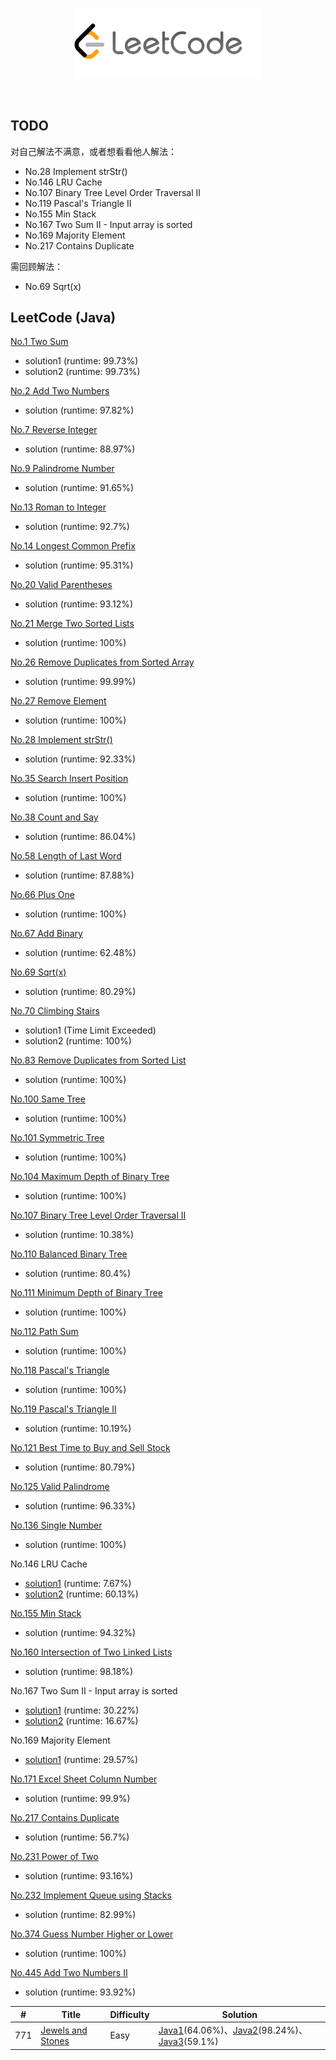 <p align="center"><img width="300" src="https://raw.githubusercontent.com/ZhaoxiZhang/LeetCodeCrawler/master/pictures/site-logo.png"></p>

<p align="center">
    <img src="https://img.shields.io/badge/43/1023-Solved/Total-blue.svg" alt="">
    <img src="https://img.shields.io/badge/Easy-40-green.svg" alt="">
    <img src="https://img.shields.io/badge/Medium-2-orange.svg" alt="">
    <img src="https://img.shields.io/badge/Hard-1-red.svg" alt="">
    <img src="https://img.shields.io/badge/language-java|c-yellow.svg" alt="">
</p>

## TODO
对自己解法不满意，或者想看看他人解法：
- No.28 Implement strStr()
- No.146 LRU Cache 
- No.107 Binary Tree Level Order Traversal II
- No.119 Pascal's Triangle II
- No.155 Min Stack
- No.167 Two Sum II - Input array is sorted
- No.169 Majority Element
- No.217 Contains Duplicate

需回顾解法：
- No.69 Sqrt(x)

## LeetCode (Java)
[No.1 Two Sum](https://github.com/lewiszlw/leetcode/blob/master/leetcode-java/src/main/java/leetcode/algorithms/_001TwoSum.java)
- solution1 (runtime: 99.73%)
- solution2 (runtime: 99.73%)

[No.2 Add Two Numbers](https://github.com/lewiszlw/leetcode/blob/master/leetcode-java/src/main/java/leetcode/algorithms/_0002AddTwoNumbers.java)
- solution (runtime: 97.82%)

[No.7 Reverse Integer](https://github.com/lewiszlw/leetcode/blob/master/leetcode-java/src/main/java/leetcode/algorithms/_007ReverseInteger.java)
- solution (runtime: 88.97%)

[No.9 Palindrome Number](https://github.com/lewiszlw/leetcode/blob/master/leetcode-java/src/main/java/leetcode/algorithms/_009PalindromeNumber.java)
- solution (runtime: 91.65%)

[No.13 Roman to Integer](https://github.com/lewiszlw/leetcode/blob/master/leetcode-java/src/main/java/leetcode/algorithms/_0013RomanToInteger.java)
- solution (runtime: 92.7%)

[No.14 Longest Common Prefix](https://github.com/lewiszlw/leetcode/blob/master/leetcode-java/src/main/java/leetcode/algorithms/_0014LongestCommonPrefix.java)
- solution (runtime: 95.31%)

[No.20 Valid Parentheses](https://github.com/lewiszlw/leetcode/blob/master/leetcode-java/src/main/java/leetcode/algorithms/_0020ValidParentheses.java)
- solution (runtime: 93.12%)

[No.21 Merge Two Sorted Lists](https://github.com/lewiszlw/leetcode/blob/master/leetcode-java/src/main/java/leetcode/algorithms/_0021MergeTwoSortedLists.java)
- solution (runtime: 100%)

[No.26 Remove Duplicates from Sorted Array](https://github.com/lewiszlw/leetcode/blob/master/leetcode-java/src/main/java/leetcode/algorithms/_0026RemoveDuplicatesFromSortedArray.java)
- solution (runtime: 99.99%)

[No.27 Remove Element](https://github.com/lewiszlw/leetcode/blob/master/leetcode-java/src/main/java/leetcode/algorithms/_0027RemoveElement.java)
- solution (runtime: 100%)

[No.28 Implement strStr()](https://github.com/lewiszlw/leetcode/blob/master/leetcode-java/src/main/java/leetcode/algorithms/_0028ImplementstrStr.java)
- solution (runtime: 92.33%)

[No.35 Search Insert Position](https://github.com/lewiszlw/leetcode/blob/master/leetcode-java/src/main/java/leetcode/algorithms/_0035SearchInsertPosition.java)
- solution (runtime: 100%)

[No.38 Count and Say](https://github.com/lewiszlw/leetcode/blob/master/leetcode-java/src/main/java/leetcode/algorithms/_0038CountAndSay.java)
- solution (runtime: 86.04%)

[No.58 Length of Last Word](https://github.com/lewiszlw/leetcode/blob/master/leetcode-java/src/main/java/leetcode/algorithms/_0058LengthOfLastWord.java)
- solution (runtime: 87.88%)

[No.66 Plus One](https://github.com/lewiszlw/leetcode/blob/master/leetcode-java/src/main/java/leetcode/algorithms/_0066PlusOne.java)
- solution (runtime: 100%)

[No.67 Add Binary](https://github.com/lewiszlw/leetcode/blob/master/leetcode-java/src/main/java/leetcode/algorithms/_0067AddBinary.java)
- solution (runtime: 62.48%)

[No.69 Sqrt(x)](https://github.com/lewiszlw/leetcode/blob/master/leetcode-java/src/main/java/leetcode/algorithms/_0069Sqrtx.java)
- solution (runtime: 80.29%)

[No.70 Climbing Stairs](https://github.com/lewiszlw/leetcode/blob/master/leetcode-java/src/main/java/leetcode/algorithms/_0070ClimbingStairs.java)
- solution1 (Time Limit Exceeded)
- solution2 (runtime: 100%)

[No.83 Remove Duplicates from Sorted List](https://github.com/lewiszlw/leetcode/blob/master/leetcode-java/src/main/java/leetcode/algorithms/_0083RemoveDuplicatesFromSortedList.java)
- solution (runtime: 100%)

[No.100 Same Tree](https://github.com/lewiszlw/leetcode/blob/master/leetcode-java/src/main/java/leetcode/algorithms/_0100SameTree.java)
- solution (runtime: 100%)

[No.101 Symmetric Tree](https://github.com/lewiszlw/leetcode/blob/master/leetcode-java/src/main/java/leetcode/algorithms/_0101SymmetricTree.java)
- solution (runtime: 100%)

[No.104 Maximum Depth of Binary Tree](https://github.com/lewiszlw/leetcode/blob/master/leetcode-java/src/main/java/leetcode/algorithms/_0104MaximumDepthOfBinaryTree.java)
- solution (runtime: 100%)

[No.107 Binary Tree Level Order Traversal II](https://github.com/lewiszlw/leetcode/blob/master/leetcode-java/src/main/java/leetcode/algorithms/_0107BinaryTreeLevelOrderTraversalII.java)
- solution (runtime: 10.38%)

[No.110 Balanced Binary Tree](https://github.com/lewiszlw/leetcode/blob/master/leetcode-java/src/main/java/leetcode/algorithms/_0110BalancedBinaryTree.java)
- solution (runtime: 80.4%)

[No.111 Minimum Depth of Binary Tree](https://github.com/lewiszlw/leetcode/blob/master/leetcode-java/src/main/java/leetcode/algorithms/_0111MinimumDepthOfBinaryTree.java)
- solution (runtime: 100%)

[No.112 Path Sum](https://github.com/lewiszlw/leetcode/blob/master/leetcode-java/src/main/java/leetcode/algorithms/_0112PathSum.java)
- solution (runtime: 100%)

[No.118 Pascal's Triangle](https://github.com/lewiszlw/leetcode/blob/master/leetcode-java/src/main/java/leetcode/algorithms/_0118PascalsTriangle.java)
- solution (runtime: 100%)

[No.119 Pascal's Triangle II](https://github.com/lewiszlw/leetcode/blob/master/leetcode-java/src/main/java/leetcode/algorithms/_0119PascalsTriangleII.java)
- solution (runtime: 10.19%)

[No.121 Best Time to Buy and Sell Stock](https://github.com/lewiszlw/leetcode/blob/master/leetcode-java/src/main/java/leetcode/algorithms/_0121BestTimeToBuyAndSellStock.java)
- solution (runtime: 80.79%)

[No.125 Valid Palindrome](https://github.com/lewiszlw/leetcode/blob/master/leetcode-java/src/main/java/leetcode/algorithms/_0125ValidPalindrome.java)
- solution (runtime: 96.33%)

[No.136 Single Number](https://github.com/lewiszlw/leetcode/blob/master/leetcode-java/src/main/java/leetcode/algorithms/_136SingleNumber.java)
- solution (runtime: 100%)

No.146 LRU Cache 
- [solution1](https://github.com/lewiszlw/leetcode/blob/master/leetcode-java/src/main/java/leetcode/algorithms/_0126LRUCache.java) (runtime: 7.67%)
- [solution2](https://github.com/lewiszlw/leetcode/blob/master/leetcode-java/src/main/java/leetcode/algorithms/_0126LRUCache2.java) (runtime: 60.13%)

[No.155 Min Stack](https://github.com/lewiszlw/leetcode/blob/master/leetcode-java/src/main/java/leetcode/algorithms/_0155MinStack.java)
- solution (runtime: 94.32%)

[No.160 Intersection of Two Linked Lists](https://github.com/lewiszlw/leetcode/blob/master/leetcode-java/src/main/java/leetcode/algorithms/_0160IntersectionOfTwoLinkedLists.java)
- solution (runtime: 98.18%)

No.167 Two Sum II - Input array is sorted
- [solution1](https://github.com/lewiszlw/leetcode/blob/master/leetcode-java/src/main/java/leetcode/algorithms/_0167TwoSumII.java) (runtime: 30.22%)
- [solution2](https://github.com/lewiszlw/leetcode/blob/master/leetcode-java/src/main/java/leetcode/algorithms/_0167TwoSumII.java) (runtime: 16.67%)

No.169 Majority Element
- [solution1](https://github.com/lewiszlw/leetcode/blob/master/leetcode-java/src/main/java/leetcode/algorithms/_0169MajorityElement.java) (runtime: 29.57%)

[No.171 Excel Sheet Column Number](https://github.com/lewiszlw/leetcode/blob/master/leetcode-java/src/main/java/leetcode/algorithms/_0171ExcelSheetColumnNumber.java)
- solution (runtime: 99.9%)

[No.217 Contains Duplicate](https://github.com/lewiszlw/leetcode/blob/master/leetcode-java/src/main/java/leetcode/algorithms/_0217ContainsDuplicate.java)
- solution (runtime: 56.7%)

[No.231 Power of Two](https://github.com/lewiszlw/leetcode/blob/master/leetcode-java/src/main/java/leetcode/algorithms/_0231PowerOfTwo.java)
- solution (runtime: 93.16%)

[No.232 Implement Queue using Stacks](https://github.com/lewiszlw/leetcode/blob/master/leetcode-java/src/main/java/leetcode/algorithms/_0232ImplementQueueUsingStacks.java)
- solution (runtime: 82.99%)

[No.374 Guess Number Higher or Lower](https://github.com/lewiszlw/leetcode/blob/master/leetcode-java/src/main/java/leetcode/algorithms/_0374GuessNumberHigherOrLower.java)
- solution (runtime: 100%)

[No.445 Add Two Numbers II](https://github.com/lewiszlw/leetcode/blob/master/leetcode-java/src/main/java/leetcode/algorithms/_0445AddTwoNumbersII.java)
- solution (runtime: 93.92%)

| # | Title | Difficulty | Solution |
|---|-------|------------|-----------|
| 771 | [Jewels and Stones](https://leetcode.com/problems/jewels-and-stones/) | Easy | [Java1](https://github.com/lewiszlw/leetcode/blob/master/leetcode-java/src/main/java/leetcode/algorithms/_0771JewelsAndStones.java)(64.06%)、[Java2](https://github.com/lewiszlw/leetcode/blob/master/leetcode-java/src/main/java/leetcode/algorithms/_0771JewelsAndStones.java)(98.24%)、[Java3](https://github.com/lewiszlw/leetcode/blob/master/leetcode-java/src/main/java/leetcode/algorithms/_0771JewelsAndStones.java)(59.1%) |